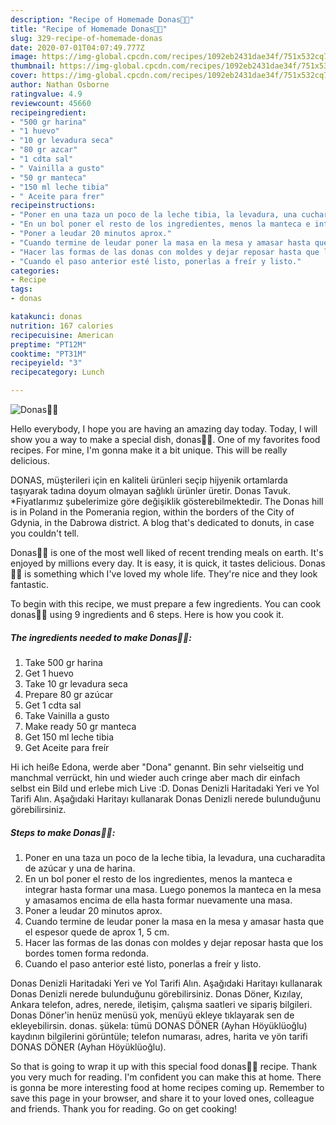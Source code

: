 ```yaml
---
description: "Recipe of Homemade Donas🤍🍩"
title: "Recipe of Homemade Donas🤍🍩"
slug: 329-recipe-of-homemade-donas
date: 2020-07-01T04:07:49.777Z
image: https://img-global.cpcdn.com/recipes/1092eb2431dae34f/751x532cq70/donas🤍🍩-foto-principal.jpg
thumbnail: https://img-global.cpcdn.com/recipes/1092eb2431dae34f/751x532cq70/donas🤍🍩-foto-principal.jpg
cover: https://img-global.cpcdn.com/recipes/1092eb2431dae34f/751x532cq70/donas🤍🍩-foto-principal.jpg
author: Nathan Osborne
ratingvalue: 4.9
reviewcount: 45660
recipeingredient:
- "500 gr harina"
- "1 huevo"
- "10 gr levadura seca"
- "80 gr azcar"
- "1 cdta sal"
- " Vainilla a gusto"
- "50 gr manteca"
- "150 ml leche tibia"
- " Aceite para frer"
recipeinstructions:
- "Poner en una taza un poco de la leche tibia, la levadura, una cucharadita de azúcar y una de harina."
- "En un bol poner el resto de los ingredientes, menos la manteca e integrar hasta formar una masa. Luego ponemos la manteca en la mesa y amasamos encima de ella hasta formar nuevamente una masa."
- "Poner a leudar 20 minutos aprox."
- "Cuando termine de leudar poner la masa en la mesa y amasar hasta que el espesor quede de aprox 1, 5 cm."
- "Hacer las formas de las donas con moldes y dejar reposar hasta que los bordes tomen forma redonda."
- "Cuando el paso anterior esté listo, ponerlas a freír y listo."
categories:
- Recipe
tags:
- donas

katakunci: donas 
nutrition: 167 calories
recipecuisine: American
preptime: "PT12M"
cooktime: "PT31M"
recipeyield: "3"
recipecategory: Lunch

---
```



![Donas🤍🍩](https://img-global.cpcdn.com/recipes/1092eb2431dae34f/751x532cq70/donas🤍🍩-foto-principal.jpg)

Hello everybody, I hope you are having an amazing day today. Today, I will show you a way to make a special dish, donas🤍🍩. One of my favorites food recipes. For mine, I'm gonna make it a bit unique. This will be really delicious.

DONAS, müşterileri için en kaliteli ürünleri seçip hijyenik ortamlarda taşıyarak tadına doyum olmayan sağlıklı ürünler üretir. Donas Tavuk. *Fiyatlarımız şubelerimize göre değişiklik gösterebilmektedir. The Donas hill is in Poland in the Pomerania region, within the borders of the City of Gdynia, in the Dabrowa district. A blog that&#39;s dedicated to donuts, in case you couldn&#39;t tell.

Donas🤍🍩 is one of the most well liked of recent trending meals on earth. It's enjoyed by millions every day. It is easy, it is quick, it tastes delicious. Donas🤍🍩 is something which I've loved my whole life. They're nice and they look fantastic.


To begin with this recipe, we must prepare a few ingredients. You can cook donas🤍🍩 using 9 ingredients and 6 steps. Here is how you cook it.

<!--inarticleads1-->

##### The ingredients needed to make Donas🤍🍩:

1. Take 500 gr harina
1. Get 1 huevo
1. Take 10 gr levadura seca
1. Prepare 80 gr azúcar
1. Get 1 cdta sal
1. Take  Vainilla a gusto
1. Make ready 50 gr manteca
1. Get 150 ml leche tibia
1. Get  Aceite para freír


Hi ich heiße Edona, werde aber &#34;Dona&#34; genannt. Bin sehr vielseitig und manchmal verrückt, hin und wieder auch cringe aber mach dir einfach selbst ein Bild und erlebe mich Live :D. Donas Denizli Haritadaki Yeri ve Yol Tarifi Alın. Aşağıdaki Haritayı kullanarak Donas Denizli nerede bulunduğunu görebilirsiniz. 

<!--inarticleads2-->

##### Steps to make Donas🤍🍩:

1. Poner en una taza un poco de la leche tibia, la levadura, una cucharadita de azúcar y una de harina.
1. En un bol poner el resto de los ingredientes, menos la manteca e integrar hasta formar una masa. Luego ponemos la manteca en la mesa y amasamos encima de ella hasta formar nuevamente una masa.
1. Poner a leudar 20 minutos aprox.
1. Cuando termine de leudar poner la masa en la mesa y amasar hasta que el espesor quede de aprox 1, 5 cm.
1. Hacer las formas de las donas con moldes y dejar reposar hasta que los bordes tomen forma redonda.
1. Cuando el paso anterior esté listo, ponerlas a freír y listo.


Donas Denizli Haritadaki Yeri ve Yol Tarifi Alın. Aşağıdaki Haritayı kullanarak Donas Denizli nerede bulunduğunu görebilirsiniz. Donas Döner, Kızılay, Ankara telefon, adres, nerede, iletişim, çalışma saatleri ve sipariş bilgileri. Donas Döner&#39;in henüz menüsü yok, menüyü ekleye tıklayarak sen de ekleyebilirsin. donas. şükela: tümü DONAS DÖNER (Ayhan Höyüklüoğlu) kaydının bilgilerini görüntüle; telefon numarası, adres, harita ve yön tarifi DONAS DÖNER (Ayhan Höyüklüoğlu). 

So that is going to wrap it up with this special food donas🤍🍩 recipe. Thank you very much for reading. I'm confident you can make this at home. There is gonna be more interesting food at home recipes coming up. Remember to save this page in your browser, and share it to your loved ones, colleague and friends. Thank you for reading. Go on get cooking!

